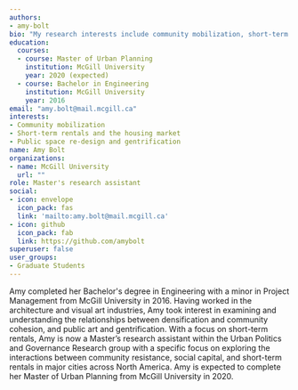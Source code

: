 ```yaml
---
authors:
- amy-bolt
bio: "My research interests include community mobilization, short-term rentals and the housing market, and public space re-design and gentrification"
education:
  courses:
  - course: Master of Urban Planning
    institution: McGill University
    year: 2020 (expected)
  - course: Bachelor in Engineering
    institution: McGill University
    year: 2016
email: "amy.bolt@mail.mcgill.ca"
interests:
- Community mobilization
- Short-term rentals and the housing market
- Public space re-design and gentrification
name: Amy Bolt
organizations:
- name: McGill University
  url: ""
role: Master's research assistant
social:
- icon: envelope
  icon_pack: fas
  link: 'mailto:amy.bolt@mail.mcgill.ca'
- icon: github
  icon_pack: fab
  link: https://github.com/amybolt
superuser: false
user_groups:
- Graduate Students
---
```


Amy completed her Bachelor's degree in Engineering with a minor in Project Management from McGill University in 2016. Having worked in the architecture and visual art industries, Amy took interest in examining and understanding the relationships between densification and community cohesion, and public art and gentrification. With a focus on short-term rentals, Amy is now a Master’s research assistant within the Urban Politics and Governance Research group with a specific focus on exploring the interactions between community resistance, social capital, and short-term rentals in major cities across North America. Amy is expected to complete her Master of Urban Planning from McGill University in 2020.
